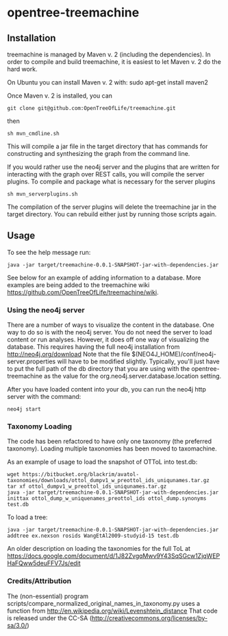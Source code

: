 opentree-treemachine
===============
Installation
---------------
treemachine is managed by Maven v. 2 (including the dependencies). In order to compile and build treemachine, it is easiest to let Maven v. 2 do the hard work.

On Ubuntu you can install Maven v. 2 with:
sudo apt-get install maven2

Once Maven v. 2 is installed, you can 
	
	git clone git@github.com:OpenTreeOfLife/treemachine.git

then 
	
	sh mvn_cmdline.sh
	
This will compile a jar file in the target directory that has commands for constructing and synthesizing the graph from the command line. 

If you would rather use the neo4j server and the plugins that are written for interacting with the graph over REST calls, you will compile the server plugins. To compile and package what is necessary for the server plugins

	sh mvn_serverplugins.sh
	
The compilation of the server plugins will delete the treemachine jar in the target directory. You can rebuild either just by running those scripts again.

Usage
--------------
To see the help message run:

	java -jar target/treemachine-0.0.1-SNAPSHOT-jar-with-dependencies.jar

See below for an example of adding information to a database. More examples are being added to the treemachine wiki https://github.com/OpenTreeOfLife/treemachine/wiki. 

### Using the neo4j server
There are a number of ways to visualize the content in the database. One way to do so is with the neo4j server. You do not need the server to load content or run analyses. However, it does off one way of visualizing the database. This requires having the full neo4j installation from http://neo4j.org/download  Note that the file $(NEO4J_HOME)/conf/neo4j-server.properties will have to be modified slightly. Typically, you'll just have to put the full path of the db directory that you are using with the opentree-treemachine as the value for the org.neo4j.server.database.location setting.


After you have loaded content into your db, you can run the neo4j http server
with the command:

	neo4j start
	
### Taxonomy Loading
The code has been refactored to have only one taxonomy (the preferred taxonomy). Loading multiple taxonomies has been moved to taxomachine.

As an example of usage to load the snapshot of OTToL into test.db:

	wget https://bitbucket.org/blackrim/avatol-taxonomies/downloads/ottol_dumpv1_w_preottol_ids_uniqunames.tar.gz
	tar xf ottol_dumpv1_w_preottol_ids_uniqunames.tar.gz
	java -jar target/treemachine-0.0.1-SNAPSHOT-jar-with-dependencies.jar inittax ottol_dump_w_uniquenames_preottol_ids ottol_dump.synonyms test.db

To load a tree:

	java -jar target/treemachine-0.0.1-SNAPSHOT-jar-with-dependencies.jar addtree ex.nexson rosids WangEtAl2009-studyid-15 test.db

An older description on loading the taxonomies for the full ToL at 
https://docs.google.com/document/d/1J82ZvgqMwv9Y43SqSGcw1ZjqWEPHaFQww5deuFFV7Js/edit



### Credits/Attribution
The (non-essential) program scripts/compare_normalized_original_names_in_taxonomy.py
uses a function from http://en.wikipedia.org/wiki/Levenshtein_distance That code is
released under the CC-SA (http://creativecommons.org/licenses/by-sa/3.0/)
